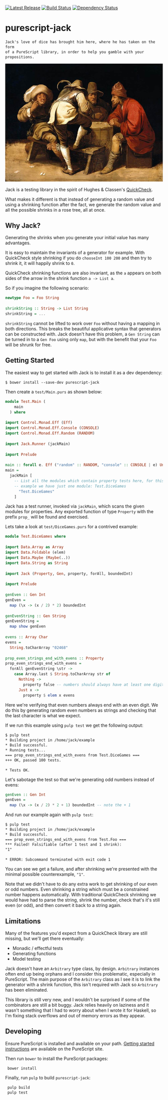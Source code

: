 [![Latest Release](http://img.shields.io/bower/v/purescript-jack.svg)](https://github.com/jystic/purescript-jack/releases)
[![Build Status](https://travis-ci.org/jystic/purescript-jack.svg?branch=master)](https://travis-ci.org/jystic/purescript-jack)
[![Dependency Status](https://www.versioneye.com/user/projects/57f641d59907da004fa9a7e8/badge.svg?style=flat)](https://www.versioneye.com/user/projects/57f641d59907da004fa9a7e8)

# purescript-jack

```
Jack's love of dice has brought him here, where he has taken on the form
of a PureScript library, in order to help you gamble with your propositions.
```

![](img/dice.jpg)

Jack is a testing library in the spirit of Hughes & Classen's
[QuickCheck](https://web.archive.org/web/20160319204559/http://www.cs.tufts.edu/~nr/cs257/archive/john-hughes/quick.pdf).

What makes it different is that instead of generating a random value and
using a shrinking function after the fact, we generate the random value
and all the possible shrinks in a rose tree, all at once.

## Why Jack?

Generating the shrinks when you generate your initial value has many
advantages.

It is easy to maintain the invariants of a generator for example. With
QuickCheck style shrinking if you do `chooseInt 100 200` and then try to
shrink it, it will happily shrink to `0`.

QuickCheck shrinking functions are also invariant, as the `a` appears on
both sides of the arrow in the shrink function `a -> List a`.

So if you imagine the following scenario:

```purescript
newtype Foo = Foo String

shrinkString :: String -> List String
shrinkString = ...
```

`shrinkString` cannot be lifted to work over `Foo` without having
a mapping in both directions. This breaks the beautiful applicative
syntax that generators can be constructed with. Jack doesn't have this
problem, a `Gen String` can be turned in to a `Gen Foo` using only
`map`, but with the benefit that your `Foo` will be shrunk for free.

## Getting Started

The easiest way to get started with Jack is to install it as a dev dependency:

```
$ bower install --save-dev purescript-jack
```

Then create a `test/Main.purs` as shown below:

```purescript
module Test.Main (
    main
  ) where

import Control.Monad.Eff (Eff)
import Control.Monad.Eff.Console (CONSOLE)
import Control.Monad.Eff.Random (RANDOM)

import Jack.Runner (jackMain)

import Prelude

main :: forall e. Eff ("random" :: RANDOM, "console" :: CONSOLE | e) Unit
main =
  jackMain [
    -- List all the modules which contain property tests here, for this
    -- example we have just one module: Test.DiceGames
      "Test.DiceGames"
    ]
```

Jack has a test runner, invoked via `jackMain`, which scans the given
modules for properties. Any exported function of type `Property` with
the prefix `prop_` will be found and exercised.

Lets take a look at `test/DiceGames.purs` for a contrived example:

```purescript
module Test.DiceGames where

import Data.Array as Array
import Data.Foldable (elem)
import Data.Maybe (Maybe(..))
import Data.String as String

import Jack (Property, Gen, property, forAll, boundedInt)

import Prelude

genEven :: Gen Int
genEven =
  map (\x -> (x / 2) * 2) boundedInt

genEvenString :: Gen String
genEvenString =
  map show genEven

evens :: Array Char
evens =
  String.toCharArray "02468"

prop_even_strings_end_with_evens :: Property
prop_even_strings_end_with_evens =
  forAll genEvenString \str ->
    case Array.last $ String.toCharArray str of
      Nothing ->
        property false -- numbers should always have at least one digit
      Just x ->
        property $ elem x evens
```

Here we're verifying that even numbers always end with an even digit. We
do this by generating random even numbers as strings and checking that
the last character is what we expect.

If we run this example using `pulp test` we get the following output:

```
$ pulp test
* Building project in /home/jack/example
* Build successful.
* Running tests...
=== prop_even_strings_end_with_evens from Test.DiceGames ===
+++ OK, passed 100 tests.

* Tests OK.
```

Let's sabotage the test so that we're generating odd numbers instead of
evens:

```purescript
genEven :: Gen Int
genEven =
  map (\x -> (x / 2) * 2 + 1) boundedInt -- note the + 1
```

And run our example again with `pulp test`:

```
$ pulp test
* Building project in /home/jack/example
* Build successful.
=== prop_even_strings_end_with_evens from Test.Foo ===
*** Failed! Falsifiable (after 1 test and 1 shrink):
"1"

* ERROR: Subcommand terminated with exit code 1
```

You can see we get a failure, and after shrinking we're presented with
the minimal possible counterexample, `"1"`.

Note that we didn't have to do any extra work to get shrinking of our
even or odd numbers. Even shrinking a string which must be a constrained
number happens automatically. With traditional QuickCheck shrinking we
would have had to parse the string, shrink the number, check that's it's
still even (or odd), and then convert it back to a string again.

## Limitations

Many of the features you'd expect from a QuickCheck library are still
missing, but we'll get there eventually:

- Monadic / effectful tests
- Generating functions
- Model testing

Jack doesn't have an `Arbitrary` type class, by design. `Arbitrary`
instances often end up being orphans and I consider this problematic,
especially in PureScript. The main purpose of the `Arbitrary` class as
I see it is to link the generator with a shrink function, this isn't
required with Jack so `Arbitrary` has been eliminated.

This library is still very new, and I wouldn't be surprised if some of
the combinators are still a bit buggy. Jack relies heavily on laziness
and it wasn't something that I had to worry about when I wrote it for
Haskell, so I'm fixing stack overflows and out of memory errors as they
appear.

## Developing

Ensure PureScript is installed and available on your path. [Getting
started instructions](http://www.purescript.org/learn/getting-started/)
are available on the PureScript site.

Then run `bower` to install the PureScript packages:

     bower install

Finally, run `pulp` to build `purescript-jack`:

     pulp build
     pulp test
